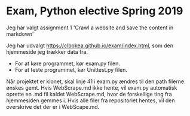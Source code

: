 # Exam, Python elective Spring 2019
Jeg har valgt assignment 1 'Crawl a website and save the content in markdown'

Jeg har udvalgt https://clbokea.github.io/exam/index.html, som den hjemmeside jeg trækker data fra.

* For at køre programmet, kør exam.py filen.
* For at teste programmet, kør Unittest.py filen.

Når projektet er klonet, skal linje 41 i exam.py ændres til den path filerne ønskes gemt. Hvis WebScrape.md ikke hente, vil exam.py automatisk oprette en .md fil kaldet WebScrape.md, hvor de forskellige ting fra hjemmesiden gemmes i. Hvis alle filer fra repositoriet hentes, vil den overskrive det der er i WebScape.md.
